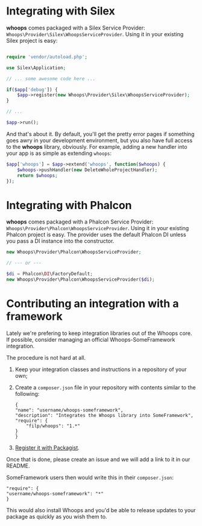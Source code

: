 # Integrating with Silex

**whoops** comes packaged with a Silex Service Provider: `Whoops\Provider\Silex\WhoopsServiceProvider`. Using it
in your existing Silex project is easy:

```php

require 'vendor/autoload.php';

use Silex\Application;

// ... some awesome code here ...

if($app['debug']) {
    $app->register(new Whoops\Provider\Silex\WhoopsServiceProvider);
}

// ...

$app->run();
```

And that's about it. By default, you'll get the pretty error pages if something goes awry in your development
environment, but you also have full access to the **whoops** library, obviously. For example, adding a new handler
into your app is as simple as extending `whoops`:

```php
$app['whoops'] = $app->extend('whoops', function($whoops) {
    $whoops->pushHandler(new DeleteWholeProjectHandler);
    return $whoops;
});
```


# Integrating with Phalcon

**whoops** comes packaged with a Phalcon Service Provider: `Whoops\Provider\Phalcon\WhoopsServiceProvider`. Using it
in your existing Phalcon project is easy. The provider uses the default Phalcon DI unless you pass a DI instance into the constructor.

```php
new Whoops\Provider\Phalcon\WhoopsServiceProvider;

// --- or ---

$di = Phalcon\DI\FactoryDefault;
new Whoops\Provider\Phalcon\WhoopsServiceProvider($di);
```


# Contributing an integration with a framework

Lately we're prefering to keep integration libraries out of the Whoops core.
If possible, consider managing an official Whoops-SomeFramework integration.

The procedure is not hard at all.

1. Keep your integration classes and instructions in a repository of your own;
2. Create a `composer.json` file in your repository with contents similar to the following:

    ```
    {
	"name": "username/whoops-someframework",
	"description": "Integrates the Whoops library into SomeFramework",
	"require": {
	    "filp/whoops": "1.*"
	}
    }
    ```

3. [Register it with Packagist](https://packagist.org/packages/submit).

Once that is done, please create an issue and we will add a link to it in our README.

SomeFramework users then would write this in their `composer.json`:

    "require": {
	"username/whoops-someframework": "*"
    }

This would also install Whoops and you'd be able to release updates to your package as quickly as you wish them to.
